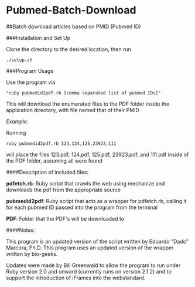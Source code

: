 # Pubmed-Batch-Download
##Batch download articles based on PMID (Pubmed ID)

###Installation and Set Up

Clone the directory to the desired location, then run
```
./setup.sh
```

###Program Usage

Use the program via 
```
"ruby pubmedid2pdf.rb [comma separated list of pubmed IDs]"
```
This will download the enumerated files to the PDF folder inside the application directory, with file named that of their PMID

*Example:*

Running
```
ruby pubmedid2pdf.rb 123,124,125,23923,111
```
will place the files 123.pdf, 124.pdf, 125.pdf, 23923.pdf, and 111.pdf inside of the PDF folder, assuming all were found


####Description of included files:

**pdfetch.rb**:  Ruby script that crawls the web using mechanize and downloads the pdf from the appropriate source

**pubmedid2pdf**:  Ruby script that acts as a wrapper for pdfetch.rb, calling it for each pubmed ID passed into the program from the terminal

**PDF**:  Folder that the PDF's will be downloaded to

####Notes:

This program is an updated version of the script written by Edoardo "Dado" Marcora, Ph.D.
This program uses an updated version of the wrapper written by bio-geeks.

Updates were made by Bill Greenwald to allow the program to run under Ruby version 2.0 and onward (currently runs on version 2.1.2) and to support the introduction of iFrames into the webstandard.


